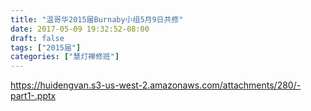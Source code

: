 ```yaml
---
title: "温哥华2015届Burnaby小组5月9日共修"
date: 2017-05-09 19:32:52-08:00
draft: false
tags: ["2015届"]
categories: ["慧灯禅修班"]
---
```

https://huidengvan.s3-us-west-2.amazonaws.com/attachments/280/-part1-.pptx
